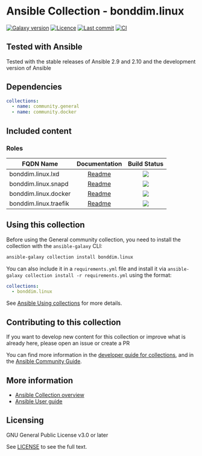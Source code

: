 # Ansible Collection - bonddim.linux

[![Galaxy version](https://img.shields.io/badge/dynamic/json?style=flat&label=galaxy&logo=ansible&url=https://galaxy.ansible.com/api/v2/collections/bonddim/linux/&query=latest_version.version)](https://galaxy.ansible.com/bonddim/linux)
[![Licence](https://img.shields.io/github/license/bonddim/ansible-collection-linux?logo=license)](https://github.com/bonddim/ansible-collection-linux/blob/main/LICENSE)
[![Last commit](https://img.shields.io/github/last-commit/bonddim/ansible-collection-linux?logo=github)](https://github.com/bonddim/ansible-collection-linux/commits/main)
[![CI](https://img.shields.io/github/workflow/status/bonddim/ansible-collection-linux/default/main?logo=github)](https://github.com/bonddim/ansible-collection-linux/actions/workflows/default.yaml?query=branch%3Amain)

## Tested with Ansible
Tested with the stable releases of Ansible 2.9 and 2.10 and the development version of Ansible


## Dependencies
```yaml
collections:
  - name: community.general
  - name: community.docker
```


## Included content
### Roles

| FQDN Name | Documentation | Build Status |
| --------- | :-----------: | :----------: |
| bonddim.linux.lxd | [Readme](https://github.com/bonddim/ansible-collection-linux/blob/main/roles/lxd/README.md) | [![](https://img.shields.io/github/workflow/status/bonddim/ansible-collection-linux/lxd/main?logo=github)](https://github.com/bonddim/ansible-collection-linux/actions/workflows/role_lxd.yaml?query=branch%3Amain) |
| bonddim.linux.snapd | [Readme](https://github.com/bonddim/ansible-collection-linux/blob/main/roles/snapd/README.md) | [![](https://img.shields.io/github/workflow/status/bonddim/ansible-collection-linux/snapd/main?logo=github)](https://github.com/bonddim/ansible-collection-linux/actions/workflows/role_snapd.yaml?query=branch%3Amain) |
| bonddim.linux.docker | [Readme](https://github.com/bonddim/ansible-collection-linux/blob/main/roles/docker/README.md) | [![](https://img.shields.io/github/workflow/status/bonddim/ansible-collection-linux/docker/main?logo=github)](https://github.com/bonddim/ansible-collection-linux/actions/workflows/role_docker.yaml?query=branch%3Amain) |
| bonddim.linux.traefik | [Readme](https://github.com/bonddim/ansible-collection-linux/blob/main/roles/traefik/README.md) | [![](https://img.shields.io/github/workflow/status/bonddim/ansible-collection-linux/traefik/main?logo=github)](https://github.com/bonddim/ansible-collection-linux/actions/workflows/role_traefik.yaml?query=branch%3Amain) |


## Using this collection
Before using the General community collection, you need to install the collection with the `ansible-galaxy` CLI:
```bash
ansible-galaxy collection install bonddim.linux
```

You can also include it in a `requirements.yml` file and install it via `ansible-galaxy collection install -r requirements.yml` using the format:
```yaml
collections:
  - bonddim.linux
```

See [Ansible Using collections](https://docs.ansible.com/ansible/latest/user_guide/collections_using.html) for more details.


## Contributing to this collection
If you want to develop new content for this collection or improve what is already here, please open an issue or create a PR

You can find more information in the [developer guide for collections](https://docs.ansible.com/ansible/devel/dev_guide/developing_collections.html#contributing-to-collections), and in the [Ansible Community Guide](https://docs.ansible.com/ansible/latest/community/index.html).


## More information
- [Ansible Collection overview](https://github.com/ansible-collections/overview)
- [Ansible User guide](https://docs.ansible.com/ansible/latest/user_guide/index.html)


## Licensing
GNU General Public License v3.0 or later

See [LICENSE](https://github.com/bonddim/ansible-collection-linux/blob/main/LICENSE) to see the full text.
